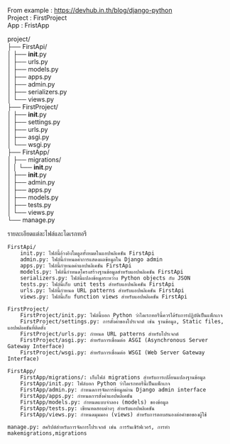 From example : https://devhub.in.th/blog/django-python<br>
Project : FirstProject<br>
App : FristApp<br>


project/<br>
├── FirstApi/<br>
│   ├── __init__.py<br>
│   ├── urls.py<br>
│   ├── models.py<br>
│   ├── apps.py<br>
│   ├── admin.py<br>
│   ├── serializers.py<br>
│   └── views.py<br>
├── FirstProject/<br>
│   ├── __init__.py<br>
│   ├── settings.py<br>
│   ├── urls.py<br>
│   ├── asgi.py<br>
│   └── wsgi.py<br>
├── FirstApp/<br>
│   ├── migrations/<br>
│   │   └── __init__.py<br>
│   ├── __init__.py<br>
│   ├── admin.py<br>
│   ├── apps.py<br>
│   ├── models.py<br>
│   ├── tests.py<br>
│   └── views.py<br>
└── manage.py<br> 


รายละเอียดแต่ละไฟล์และไดเรกทอรี

    FirstApi/
        init.py: ไฟล์นี้อ้างอิงโมดูลทั้งหมดในแอปพลิเคชัน FirstApi
        admin.py: ไฟล์นี้กำหนดค่าการแสดงผลข้อมูลใน Django admin
        apps.py: ไฟล์นี้กำหนดค่าแอปพลิเคชัน FirstApi
        models.py: ไฟล์นี้กำหนดโครงสร้างฐานข้อมูลสำหรับแอปพลิเคชัน FirstApi
        serializers.py: ไฟล์นี้แปลงข้อมูลระหว่าง Python objects กับ JSON
        tests.py: ไฟล์นี้เก็บ unit tests สำหรับแอปพลิเคชัน FirstApi
        urls.py: ไฟล์นี้กำหนด URL patterns สำหรับแอปพลิเคชัน FirstApi
        views.py: ไฟล์นี้เก็บ function views สำหรับแอปพลิเคชัน FirstApi

    FirstProject/
        FirstProject/init.py: ไฟล์นี้บอก Python ว่าไดเรกทอรีนี้ควรได้รับการปฏิบัติเป็นแพ็กเกจ
        FirstProject/settings.py: การตั้งค่าของโปรเจกต์ เช่น ฐานข้อมูล, Static files, แอปพลิเคชันที่ติดตั้ง
        FirstProject/urls.py: กำหนด URL patterns สำหรับโปรเจกต์
        FirstProject/asgi.py: สำหรับการเชื่อมต่อ ASGI (Asynchronous Server Gateway Interface)
        FirstProject/wsgi.py: สำหรับการเชื่อมต่อ WSGI (Web Server Gateway Interface)

    FirstApp/
        FirstApp/migrations/: เก็บไฟล์ migrations สำหรับการเปลี่ยนแปลงฐานข้อมูล
        FirstApp/init.py: ไฟล์บอก Python ว่าไดเรกทอรีนี้เป็นแพ็กเกจ
        FirstApp/admin.py: กำหนดการจัดการข้อมูลผ่าน Django admin interface
        FirstApp/apps.py: กำหนดการตั้งค่าแอปพลิเคชัน
        FirstApp/models.py: กำหนดแบบจำลอง (models) ของข้อมูล
        FirstApp/tests.py: เขียนทดสอบต่างๆ สำหรับแอปพลิเคชัน
        FirstApp/views.py: กำหนดมุมมอง (views) สำหรับการตอบสนองต่อคำขอของผู้ใช้

    manage.py: สคริปต์สำหรับการจัดการโปรเจกต์ เช่น การรันเซิร์ฟเวอร์, การทำ makemigrations,migrations 

    